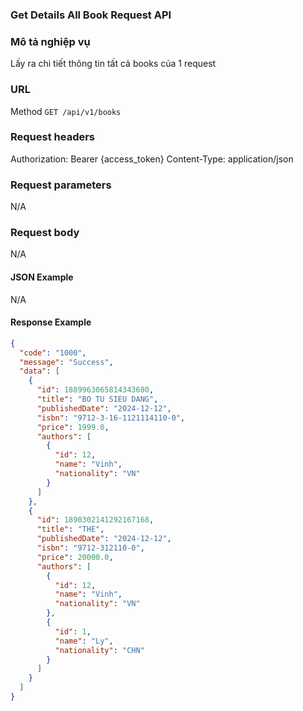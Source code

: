 ### Get Details All Book Request API

### Mô tả nghiệp vụ

Lấy ra chi tiết thông tin tất cả books của 1 request

### URL

Method `GET /api/v1/books`

### Request headers

Authorization: Bearer {access_token}
Content-Type: application/json

### Request parameters

N/A

### Request body

N/A

#### JSON Example

N/A

#### Response Example

```json
{
  "code": "1000",
  "message": "Success",
  "data": [
    {
      "id": 1889963065814343680,
      "title": "BO TU SIEU DANG",
      "publishedDate": "2024-12-12",
      "isbn": "9712-3-16-1121114110-0",
      "price": 1999.0,
      "authors": [
        {
          "id": 12,
          "name": "Vinh",
          "nationality": "VN"
        }
      ]
    },
    {
      "id": 1890302141292167168,
      "title": "THE",
      "publishedDate": "2024-12-12",
      "isbn": "9712-312110-0",
      "price": 20000.0,
      "authors": [
        {
          "id": 12,
          "name": "Vinh",
          "nationality": "VN"
        },
        {
          "id": 1,
          "name": "Ly",
          "nationality": "CHN"
        }
      ]
    }
  ]
}
```

